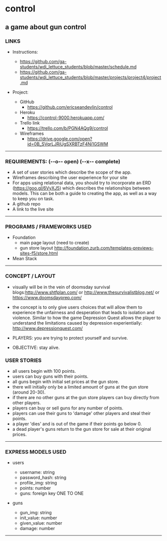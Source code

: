 # control
a game about gun control
-------

### LINKS

- Instructions:
	- https://github.com/ga-students/wdi_lettuce_students/blob/master/schedule.md
	- https://github.com/ga-students/wdi_lettuce_students/blob/master/projects/project4/project.md

- Project:
	- GitHub
		- https://github.com/ericseandevlin/control
	- Heroku
		- https://control-9000.herokuapp.com/
	- Trello link
		- https://trello.com/b/PGN4AQg9/control
	- Wireframes
		- https://drive.google.com/open?id=0B_SVqrLJRiUgSXRBTzF4Ni1GSWM

-------

### REQUIREMENTS: (--o-- open) (--x-- complete)
 - A set of user stories which describe the scope of the app.
 - Wireframes describing the user experience for your site
 - For apps using relational data, you should try to incorporate an ERD (https://goo.gl/6VyXJ5) which describes the     relationships between models. This can be both a guide to creating the app, as well as a way to keep you on task.
 - A github repo
 - A link to the live site


-------


### PROGRAMS / FRAMEWORKS USED
 - Foundation
 	- main page layout (need to create)
 	- gun store layout http://foundation.zurb.com/templates-previews-sites-f5/store.html
 - Mean Stack


-------


### CONCEPT / LAYOUT
 - visually will be in the vein of doomsday survival blogs:http://www.shtfplan.com/   or   http://www.thesurvivalistblog.net/    or    https://www.doomsdayprep.com/

 - the concept is to only give users choices that will allow them to experience the unfairness and desperation that leads to isolation and violence. Similar to how the game Depression Quest allows the player to understand the limitations caused by depression experientially: http://www.depressionquest.com/
 
 - PLAYERS: you are trying to protect yourself and survive.
 - OBJECTIVE: stay alive.
  
### USER STORIES
 - all users begin with 100 points.
 - users can buy guns with their points.
 - all guns begin with initial set prices at the gun store.
 - there will initially only be a limited amount of guns at the gun store (around 20-30).
 - if there are no other guns at the gun store players can buy directly from other players.
 - players can buy or sell guns for any number of points.
 - players can use their guns to 'damage' other players and steal their points.
 - a player 'dies' and is out of the game if their points go below 0.
 - a dead player's guns return to the gun store for sale at their original prices.

 
-------

 
### EXPRESS MODELS USED
 - users
	-  username: string
	-  password_hash: string
	-  profile_img: string
	-  points: number
	-  guns: foreign key ONE TO ONE	

 - guns
 	- gun_img: string
 	- init_value: number
 	- given_value: number
 	- damage: number

-------








